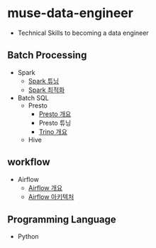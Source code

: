 # muse-data-engineer
- Technical Skills to becoming a data engineer

## Batch Processing
- Spark
  - [Spark 튜닝](https://github.com/mjs1995/muse-data-engineer/blob/main/doc/Batch%20Processing/spark_tuning.md)
  - [Spark 최적화](https://github.com/mjs1995/muse-data-engineer/blob/main/doc/Batch%20Processing/spark_optimization.md)
- Batch SQL
  - Presto
    - [Presto 개요](https://github.com/mjs1995/muse-data-engineer/blob/main/doc/Batch%20Processing/presto_base.md)
    - Presto 튜닝
    - [Trino 개요](https://github.com/mjs1995/muse-data-engineer/blob/main/doc/Batch%20Processing/trino_base.md)
  - Hive

## workflow
- Airflow
  - [Airflow 개요](https://github.com/mjs1995/muse-data-engineer/blob/main/doc/workflow/airflow_base.md)
  - [Airflow 아키텍처](https://github.com/mjs1995/muse-data-engineer/blob/main/doc/workflow/airflow_architecture.md)

## Programming Language
- Python
